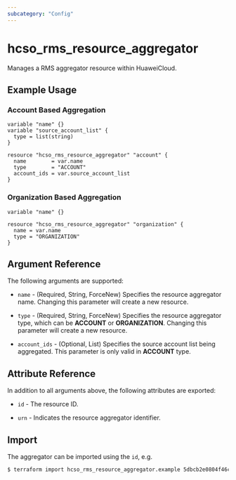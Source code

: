 ```yaml
---
subcategory: "Config"
---
```


# hcso_rms_resource_aggregator

Manages a RMS aggregator resource within HuaweiCloud.

## Example Usage

### Account Based Aggregation

```hcl
variable "name" {}
variable "source_account_list" {
  type = list(string)
}

resource "hcso_rms_resource_aggregator" "account" {
  name        = var.name
  type        = "ACCOUNT"
  account_ids = var.source_account_list
}
```

### Organization Based Aggregation

```hcl
variable "name" {}

resource "hcso_rms_resource_aggregator" "organization" {
  name = var.name
  type = "ORGANIZATION"
}
```

## Argument Reference

The following arguments are supported:

* `name` - (Required, String, ForceNew) Specifies the resource aggregator name.
  Changing this parameter will create a new resource.

* `type` - (Required, String, ForceNew) Specifies the resource aggregator type, which can be **ACCOUNT** or **ORGANIZATION**.
  Changing this parameter will create a new resource.

* `account_ids` - (Optional, List) Specifies the source account list being aggregated.
  This parameter is only valid in **ACCOUNT** type.

## Attribute Reference

In addition to all arguments above, the following attributes are exported:

* `id` - The resource ID.

* `urn` - Indicates the resource aggregator identifier.

## Import

The aggregator can be imported using the `id`, e.g.

```bash
$ terraform import hcso_rms_resource_aggregator.example 5dbcb2e0804f46cfabea2a6a1a68b0ae
```

